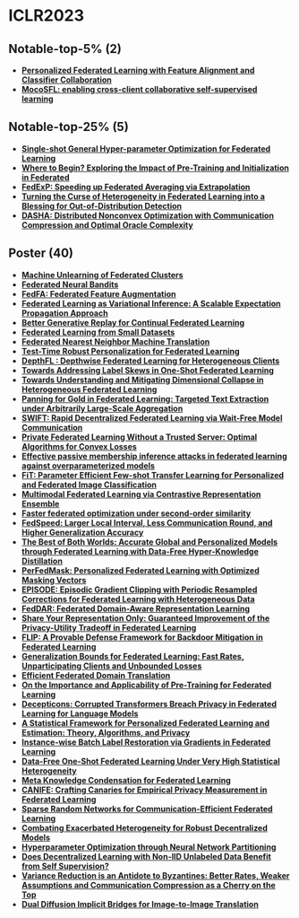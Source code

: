# ICLR2023

## Notable-top-5% (2)

- ****[Personalized Federated Learning with Feature Alignment and Classifier Collaboration](https://openreview.net/forum?id=SXZr8aDKia)****
- ****[MocoSFL: enabling cross-client collaborative self-supervised learning](https://openreview.net/forum?id=2QGJXyMNoPz)****

## Notable-top-25% (5)

- ****[Single-shot General Hyper-parameter Optimization for Federated Learning](https://openreview.net/forum?id=3RhuF8foyPW)****
- ****[Where to Begin? Exploring the Impact of Pre-Training and Initialization in Federated](https://openreview.net/forum?id=Mpa3tRJFBb)****
- ****[FedExP: Speeding up Federated Averaging via Extrapolation](https://openreview.net/forum?id=IPrzNbddXV)****
- ****[Turning the Curse of Heterogeneity in Federated Learning into a Blessing for Out-of-Distribution Detection](https://openreview.net/forum?id=mMNimwRb7Gr)****
- ****[DASHA: Distributed Nonconvex Optimization with Communication Compression and Optimal Oracle Complexity](https://openreview.net/forum?id=VA1YpcNr7ul)****

## Poster (40)

- ****[Machine Unlearning of Federated Clusters](https://openreview.net/forum?id=VzwfoFyYDga)****
- ****[Federated Neural Bandits](https://openreview.net/forum?id=38m4h8HcNRL)****
- ****[FedFA: Federated Feature Augmentation](https://openreview.net/forum?id=U9yFP90jU0)****
- ****[Federated Learning as Variational Inference: A Scalable Expectation Propagation Approach](https://openreview.net/forum?id=dZrQR7OR11)****
- ****[Better Generative Replay for Continual Federated Learning](https://openreview.net/forum?id=cRxYWKiTan)****
- ****[Federated Learning from Small Datasets](https://openreview.net/forum?id=hDDV1lsRV8)****
- ****[Federated Nearest Neighbor Machine Translation](https://openreview.net/forum?id=R1U5G2spbLd)****
- ****[Test-Time Robust Personalization for Federated Learning](https://openreview.net/forum?id=3aBuJEza5sq)****
- ****[DepthFL : Depthwise Federated Learning for Heterogeneous Clients](https://openreview.net/forum?id=pf8RIZTMU58)****
- ****[Towards Addressing Label Skews in One-Shot Federated Learning](https://openreview.net/forum?id=rzrqh85f4Sc)****
- ****[Towards Understanding and Mitigating Dimensional Collapse in Heterogeneous Federated Learning](https://openreview.net/forum?id=EXnIyMVTL8s)****
- ****[Panning for Gold in Federated Learning: Targeted Text Extraction under Arbitrarily Large-Scale Aggregation](https://openreview.net/forum?id=A9WQaxYsfx)****
- ****[SWIFT: Rapid Decentralized Federated Learning via Wait-Free Model Communication](https://openreview.net/forum?id=jh1nCir1R3d)****
- ****[Private Federated Learning Without a Trusted Server: Optimal Algorithms for Convex Losses](https://openreview.net/forum?id=TVY6GoURrw)****
- ****[Effective passive membership inference attacks in federated learning against overparameterized models](https://openreview.net/forum?id=QsCSLPP55Ku)****
- ****[FiT: Parameter Efficient Few-shot Transfer Learning for Personalized and Federated Image Classification](https://openreview.net/forum?id=9aokcgBVIj1)****
- ****[Multimodal Federated Learning via Contrastive Representation Ensemble](https://openreview.net/forum?id=Hnk1WRMAYqg)****
- ****[Faster federated optimization under second-order similarity](https://openreview.net/forum?id=ElC6LYO4MfD)****
- ****[FedSpeed: Larger Local Interval, Less Communication Round, and Higher Generalization Accuracy](https://openreview.net/forum?id=bZjxxYURKT)****
- ****[The Best of Both Worlds: Accurate Global and Personalized Models through Federated Learning with Data-Free Hyper-Knowledge Distillation](https://openreview.net/forum?id=29V3AWjVAFi)****
- ****[PerFedMask: Personalized Federated Learning with Optimized Masking Vectors](https://openreview.net/forum?id=hxEIgUXLFF)****
- ****[EPISODE: Episodic Gradient Clipping with Periodic Resampled Corrections for Federated Learning with Heterogeneous Data](https://openreview.net/forum?id=ytZIYmztET)****
- ****[FedDAR: Federated Domain-Aware Representation Learning](https://openreview.net/forum?id=6P9Y25Pljl6)****
- ****[Share Your Representation Only: Guaranteed Improvement of the Privacy-Utility Tradeoff in Federated Learning](https://openreview.net/forum?id=oJpVVGXu9i)****
- ****[FLIP: A Provable Defense Framework for Backdoor Mitigation in Federated Learning](https://openreview.net/forum?id=Xo2E217_M4n)****
- ****[Generalization Bounds for Federated Learning: Fast Rates, Unparticipating Clients and Unbounded Losses](https://openreview.net/forum?id=-EHqoysUYLx)****
- ****[Efficient Federated Domain Translation](https://openreview.net/forum?id=uhLAcrAZ9cJ)****
- ****[On the Importance and Applicability of Pre-Training for Federated Learning](https://openreview.net/forum?id=fWWFv--P0xP)****
- ****[Decepticons: Corrupted Transformers Breach Privacy in Federated Learning for Language Models](https://openreview.net/forum?id=r0BrY4BiEXO)****
- ****[A Statistical Framework for Personalized Federated Learning and Estimation: Theory, Algorithms, and Privacy](https://openreview.net/forum?id=FUiDMCr_W4o)****
- ****[Instance-wise Batch Label Restoration via Gradients in Federated Learning](https://openreview.net/forum?id=FIrQfNSOoTr)****
- ****[Data-Free One-Shot Federated Learning Under Very High Statistical Heterogeneity](https://openreview.net/forum?id=_hb4vM3jspB)****
- ****[Meta Knowledge Condensation for Federated Learning](https://openreview.net/forum?id=TDf-XFAwc79)****
- ****[CANIFE: Crafting Canaries for Empirical Privacy Measurement in Federated Learning](https://openreview.net/forum?id=Kf7Yyf4O0u)****
- ****[Sparse Random Networks for Communication-Efficient Federated Learning](https://openreview.net/forum?id=k1FHgri5y3-)****
- ****[Combating Exacerbated Heterogeneity for Robust Decentralized Models](https://openreview.net/forum?id=eKllxpLOOm)****
- ****[Hyperparameter Optimization through Neural Network Partitioning](https://openreview.net/forum?id=nAgdXgfmqj)****
- ****[Does Decentralized Learning with Non-IID Unlabeled Data Benefit from Self Supervision?](https://openreview.net/forum?id=2L9gzS80tA4)****
- ****[Variance Reduction is an Antidote to Byzantines: Better Rates, Weaker Assumptions and Communication Compression as a Cherry on the Top](https://openreview.net/forum?id=pfuqQQCB34)****
- ****[Dual Diffusion Implicit Bridges for Image-to-Image Translation](https://openreview.net/forum?id=5HLoTvVGDe)****